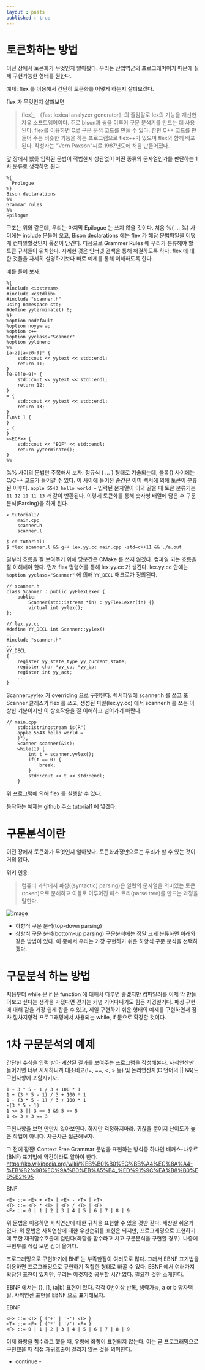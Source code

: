 ```yaml
---
layout : posts
published : true
--- 
```


# 토큰화하는 방법

이전 장에서 토큰화가 무엇인지 알아봤다. 우리는 산업역군의 프로그래머이기 때문에 실제 구현가능한 형태를 원한다.

예제: flex 를 이용해서 간단히 토큰화를 어떻게 하는지 살펴보겠다. 

flex 가 무엇인지 살펴보면

>flex는 《fast lexical analyzer generator》의 줄임말로 lex의 기능을 개선한 자유 소프트웨어이다. 주로 bison과 쌍을 이루어 구문 분석기를 만드는 데 사용된다. flex를 이용하면 C로 구문 문석 코드를 만들 수 있다. 한편 C++ 코드를 만들어 주는 비슷한 기능을 하는 프로그램으로 flex++가 있으며 flex와 함께 배포된다. 작성자는 "Vern Paxson"씨로 1987년도에 처음 만들어졌다.

앞 장에서 봤듯 입력된 문법이 적법한지 상관없이 어떤 종류의 문자열인가를 판단하는 1차 분류로 생각하면 된다.

```
%{
  Prologue
%} 
Bison declarations 
%%
Grammar rules
%% 
Epilogue
```

구조는 위와 같은데, 우리는 마지막 Epilogue 는 쓰지 않을 것이다. 처음 %{ ... %} 사이에는 include 문들이 오고, Bison declarations 에는 flex 가 해당 문법파일을 어떻게 컴파일할것인지 옵션이 담긴다. 다음으로 Grammer Rules 에 우리가 분류해야 할 토큰 규칙들이 위치한다. 자세한 것은 인터넷 검색을 통해 해결하도록 하자. flex 에 대한 것들을 자세히 설명하기보다 바로 예제를 통해 이해하도록 한다.

예를 들어 보자.


```
%{
#include <iostream>
#include <cstdlib>
#include "scanner.h"
using namespace std;
#define yyterminate() 0;
%}
%option nodefault
%option noyywrap
%option c++
%option yyclass="Scanner"
%option yylineno
%%
[a-z][a-z0-9]* { 
    std::cout << yytext << std::endl;
    return 11;
} 
[0-9][0-9]* {
    std::cout << yytext << std::endl;
    return 12;
} 
= {
    std::cout << yytext << std::endl;
    return 13;
} 
[\n\t ] {
} 
. { 
} 
<<EOF>> { 
    std::cout << "EOF" << std::endl;
    return yyterminate(); 
} 
%% 
```

%% 사이의 문법만 주목해서 보자. 정규식 { ... } 형태로 기술되는데, 블록{} 사이에는 C/C++ 코드가 들어갈 수 있다. 이 사이에 들어온 순간은 이미 렉서에 의해 토큰이 분류된 이후다. `apple 5543 hello world =` 입력된 문자열이 이와 같을 때 토큰 분류기는 `11 12 11 11 13` 과 같이 반환된다. 이렇게 토큰화를 통해 숫자형 배열에 담은 후 구문분석(Parsing)을 하게 된다. 

```
▾ tutorial1/
    main.cpp
    scanner.h
    scanner.l
```
```
$ cd tutorial1 
$ flex scanner.l && g++ lex.yy.cc main.cpp -std=c++11 && ./a.out 
```

일부러 흐름을 잘 보여주기 위해 당분간은 CMake 를 쓰지 않겠다. 컴파일 되는 흐름을 잘 이해해야 한다. 먼저 flex 명령어를 통해 lex.yy.cc 가 생긴다. lex.yy.cc 안에는 `%option yyclass="Scanner"` 에 의해 `YY_DECL` 매크로가 정의된다. 
```
// scanner.h
class Scanner : public yyFlexLexer {
    public:
        Scanner(std::istream *in) : yyFlexLexer(in) {} 
        virtual int yylex(); 
};

// lex.yy.cc
#define YY_DECL int Scanner::yylex() 
...
#include "scanner.h"
...
YY_DECL
{
	register yy_state_type yy_current_state;
	register char *yy_cp, *yy_bp;
	register int yy_act;
    ...
}
```

Scanner::yylex 가 overriding 으로 구현된다. 렉서파일에 scanner.h 를 쓰고 또 Scanner 클래스가 flex 를 쓰고, 생성된 파일(lex.yy.cc) 에서 scanner.h 를 쓰는 이상한 기분이지만 이 상호작용을 잘 이해하고 넘어가기 바란다.

```
// main.cpp
    std::istringstream is(R"(
    apple 5543 hello world =
    )"); 
    Scanner scanner(&is);
    while(1) {
        int t = scanner.yylex();
        if(t == 0) {
            break;
        }
        std::cout << t << std::endl;
    }

```

위 프로그램에 의해 flex 를 실행할 수 있다.

동작하는 예제는 github 주소 tutorial1 에 넣겠다. 




# 구문분석이란


이전 장에서 토큰화가 무엇인지 알아봤다. 토큰화과정만으로는 우리가 할 수 있는 것이 거의 없다. 

위키 인용

>컴퓨터 과학에서 파싱((syntactic) parsing)은 일련의 문자열을 의미있는 토큰(token)으로 분해하고 이들로 이루어진 파스 트리(parse tree)를 만드는 과정을 말한다.

![image](https://user-images.githubusercontent.com/3623889/72686221-9f4ab400-3b35-11ea-865d-307ef90669a3.png)

- 하향식 구문 분석(top-down parsing)
- 상향식 구문 분석(bottom-up parsing)
구문분석에는 정말 크게 분류하면 아래와 같은 방법이 있다. 이 중에서 우리는 가장 구현하기 쉬운 하향식 구문 분석을 선택하겠다.  

# 구문분석 하는 방법


처음부터 while 문 if 문 function 에 대해서 다루면 좋겠지만 컴파일러를 이제 막 만들어보고 싶다는 생각을 가졌다면 걷기는 커녕 기어다니기도 힘든 지경일거다. 파싱 구현에 대해 감을 가장 쉽게 잡을 수 있고, 제일 구현하기 쉬운 형태의 예제를 구현하면서 점차 절차지향적 프로그래밍에서 사용되는 while, if 문으로 확장할 것이다. 

# 1차 구문분석의 예제
간단한 수식을 입력 받아 계산된 결과를 보여주는 프로그램을 작성해본다. 사칙연산만 들어가면 너무 시시하니까 대소비교(!=, ==, <, > 등) 및 논리연산자(C 언어의 || &&)도 구현사항에 포함시키자.

`1 + 3 * 5 - 1 / 3 + 100 * 1`  
`1 + (3 * 5 - 1) / 3 + 100 * 1`  
`1 - (3 * 5 - 1) / 3 + 100 * 1`  
`-(3 * 5 - 1)`  
`1 <= 3 || 3 == 3 && 5 == 5`  
`1 <= 3 + 3 == 3`  

구현사항을 보면 만만치 않아보인다. 하지만 걱정하지마라. 귀찮을 뿐이지 난이도가 높은 작업이 아니다. 차근차근 접근해보자.


그 전에 잠깐! Context Free Grammar 문법을 표현하는 방식중 하나인 배커스-나우르(BNF) 표기법에 약간이라도 알아야 한다.
https://ko.wikipedia.org/wiki/%EB%B0%B0%EC%BB%A4%EC%8A%A4-%EB%82%98%EC%9A%B0%EB%A5%B4_%ED%91%9C%EA%B8%B0%EB%B2%95

BNF
```
<E> ::= <E> + <T> | <E> - <T> | <T> 
<T> ::= <F> * <T> | <F> / <T> | <F> 
<F> ::= 0 | 1 | 2 | 3 | 4 | 5 | 6 | 7 | 8 | 9
```

위 문법을 이용하면 사칙연산에 대한 규칙을 표현할 수 있을 것만 같다. 세상일 쉬운거 없다. 위 문법은 사칙연산에 대한 우선순위를 표현은 되지만, 프로그래밍으로 표현하기에 무한 재귀함수호출에 걸린다(좌항을 함수라고 치고 구문분석을 구현할 경우). 나중에 구현부를 직접 보면 감이 올거다.

프로그래밍으로 구현하기에 BNF 는 부족한점이 여러모로 많다. 그래서 EBNF 표기법을 이용하면 프로그래밍으로 구현하기 적합한 형태로 바꿀 수 있다. EBNF 에서 여러가지 확장된 표현이 있지만, 우리는 이것저것 공부할 시간 없다. 필요한 것만 소개한다.

EBNF 에서는 {}, [], (a|b) 표현이 있다. 각각 0번이상 반복, 생략가능, a or b 양자택일. 사칙연산 표현을 EBNF 으로 표기해보자.

EBNF
```
<E> ::= <T> { ('+' | '-') <T> }
<T> ::= <F> { ('*' | '/') <F> }
<F> ::= 0 | 1 | 2 | 3 | 4 | 5 | 6 | 7 | 8 | 9 
```

이제 좌항을 함수라고 했을 때, 우항에 좌항이 표현되지 않는다. 이는 곧 프로그래밍으로 구현했을 때 직접 재귀호출이 걸리지 않는 것을 의미한다. 


- continue -

